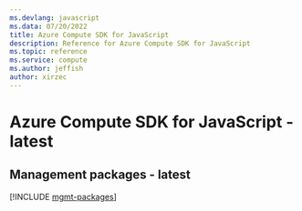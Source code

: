 ```yaml
---
ms.devlang: javascript
ms.data: 07/20/2022
title: Azure Compute SDK for JavaScript
description: Reference for Azure Compute SDK for JavaScript
ms.topic: reference
ms.service: compute
ms.author: jeffish
author: xirzec
---
```

# Azure Compute SDK for JavaScript - latest

## Management packages - latest
[!INCLUDE [mgmt-packages](compute-mgmt-index.md)]
